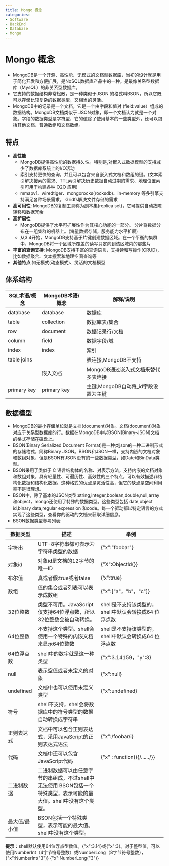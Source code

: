 ```yaml
---
title: Mongo 概念
categories:
- Software
- BackEnd
- Database
- Mongo
---
```

# Mongo 概念

- MongoDB是一个开源、高性能、无模式的文档型数据库，当初的设计就是用于简化开发和方便扩展，是NoSQL数据库产品中的一种。是最像关系型数据库（MysQL）的非关系型数据库。
- 它支持的数据结构非常松散，是一种类似于JSON 的格式叫BSON，所以它既可以存储比较复杂的数据类型，又相当的灵活。
- MongoDB中的记录是一个文档，它是一个由字段和值对 (field:value）组成的数据结构。MongoDB文档类似于 JSON对象，即一个文档认为就是一个对象。字段的数据类型是字符型，它的值除了使用基本的一些类型外，还可以包括其他文档、普通数组和文档数组。

## 特点

- **高性能**
    - MongoDB提供高性能的数据持久性。特别是,对嵌入式数据模型的支持减少了数据库系统上的I/O活动
    - 索引支持更快的查询，并且可以包含来自嵌入式文档和数组的键。(文本索引解决搜索的需求、TTL索引解决历史数据自动过期的需求、地理位置索引可用于构建各种 O2O 应用)
    - mmapv1、wiredtiger、mongorocks(rocksdb)、in-memory 等多引擎支持满足各种场景需求。 Gridfs解决文件存储的需求
- **高可用性**: MongoDB的复制工具称为副本集(replica set)，它可提供自动故障转移和数据冗余
- **高扩展性**
    - MongoDB提供了水平可扩展性作为其核心功能的一部分。 分片将数据分布在一组集群的机器上。(海量数据存储，服务能力水平扩展)
    - 从3.4开始，MongoDB支持基于片键创建数据区域。在一个平衡的集群中，MongoDB将一个区域所覆盖的读写只定向到该区域内的那些片
- **丰富的查询支持**: MongoDB支持丰富的查询语言，支持读和写操作(CRUD)，比如数据聚合、文本搜索和地理空间查询等
- **其他特点**:如无模式(动态模式)、灵活的文档模型

## 体系结构

| SQL术语/概念 | MongoDB术语/概念 | 解释/说明                           |
| ------------ | ---------------- | ----------------------------------- |
| database     | database         | 数据库                              |
| table        | collection       | 数据库表/集合                       |
| row          | document         | 数据记录行/文档                     |
| column       | field            | 数据字段/域                         |
| index        | index            | 索引                                |
| table joins  |                  | 表连接,MongoDB不支持                |
|              | 嵌入文档         | MongoDB通过嵌入式文档来替代多表连接 |
| primary key  | primary key      | 主键,MongoDB自动将_id字段设置为主键 |



## 数据模型

- MongoDB的最小存储单位就是文档(document)对象。文档(document)对象对应于关系型数据库的行。数据在MongoDB中以BSON(Binary-JSON)文档的格式存储在磁盘上。
- BSON(Binary Serialized Document Format)是一种类json的一种二进制形式的存储格式，简称Binary JSON。BSON和JSON一样，支持内嵌的文档对象和数组对象，但是BSON有JSON没有的一些数据类型，如Date和BinData类型。
- BSON采用了类似于 C 语言结构体的名称、对表示方法，支持内嵌的文档对象和数组对象，具有轻量性、可遍历性、高效性的三个特点，可以有效描述非结构化数据和结构化数据。这种格式的优点是灵活性高，但它的缺点是空间利用率不是很理想。
- BSON中，除了基本的JSON类型:string,integer,boolean,double,null,array和object，mongo还使用了特殊的数据类型。这些类型包括 date,object id,binary data,regular expression 和code。每一个驱动都以特定语言的方式实现了这些类型，查看你的驱动的文档来获取详细信息。
- BSON数据类型参考列表:

| 数据类型      | 描述                                                         | 举例                                                  |
| ------------- | ------------------------------------------------------------ | ----------------------------------------------------- |
| 字符串        | UTF-8字符串都可表示为字符串类型的数据                        | {"x":"foobar"}                                        |
| 对象id        | 对象id是文档的12字节的唯一ID                                 | {"X":Objectld(}}                                      |
| 布尔值        | 真或者假:true或者false                                       | {‘x":true}                                            |
| 数组          | 值的集合或者列表可以表示成数组                               | {"x":["a"，"b"，"c"]}                                 |
| 32位整数      | 类型不可用。JavaScript仅支持64位浮点数，所以32位整数会被自动转换。 | shell是不支持该类型的，shell中默认会转换成64 位浮点数 |
| 64位整数      | 不支持这个类型。shell会使用一个特殊的内嵌文档来显示64位整数  | shell是不支持该类型的，shell中默认会转换成64 位浮点数 |
| 64位浮点数    | shell中的数字就是这一种类型                                  | {"x":3.14159，"y":3}                                  |
| null          | 表示空值或者未定义的对象                                     | {"x":null}                                            |
| undefined     | 文档中也可以使用未定义类型                                   | {"x":undefined}                                       |
| 符号          | shell不支持，shel会将数据库中的符号类型的数据自动转换成字符串 |                                                       |
| 正则表达式    | 文档中可以包含正则表达式，采用JavaScript的正则表达式语法     | {"x":/foobar/i}                                       |
| 代码          | 文档中还可以包含JavaScript代码                               | {"x" : function(){/*......*/}}                        |
| 二进制数据    | 二进制数据可以由任意字节的串组成，不过shell中无法使用 BSON包括一个特殊类型，表示可能的最大值。shell中没有这个类型。 |                                                       |
| 最大值/最小值 | BSON包括一个特殊类型，表示可能的最大值。shell中没有这个类型。 |                                                       |

**提示**：shell默认使用64位浮点型数值。{"x":3.14}或{"x":3}。对于整型值，可以使用NumberInt（4字节符号整数）或NumberLong（8字节符号整数），{"x":NumberInt("3")} {"x":NumberLong("3")}



 

 

  